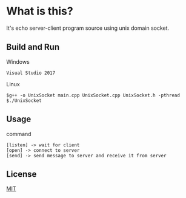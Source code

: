 # What is this?
It's echo server-client program source using unix domain socket.

## Build and Run
Windows
```
Visual Studio 2017
```

Linux
```
$g++ -o UnixSocket main.cpp UnixSocket.cpp UnixSocket.h -pthread
$./UnixSocket
```

## Usage
command
```
[listen] -> wait for client
[open] -> connect to server
[send] -> send message to server and receive it from server
```

## License
[MIT](https://choosealicense.com/licenses/mit/)
